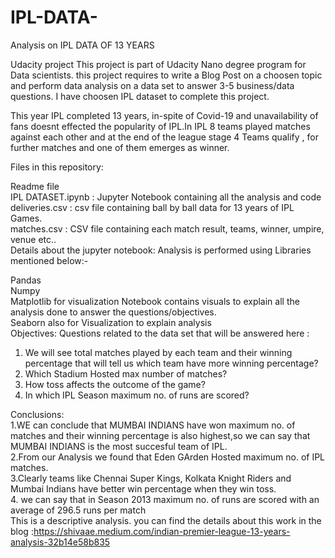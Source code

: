 # IPL-DATA-
Analysis on IPL DATA OF 13 YEARS

Udacity project This project is part of Udacity Nano degree program for Data scientists. this project requires to write a Blog Post on a choosen topic and perform data analysis on a data set to answer 3-5 business/data questions. I have choosen IPL dataset to complete this project.<br>

This year IPL completed 13 years, in-spite of Covid-19 and unavailability of fans doesnt effected the popularity of IPL.In IPL 8 teams played matches against each other and at the end of the league stage 4 Teams qualify , for further matches and one of them emerges as winner.<br>

Files in this repository:
 
Readme file<br>
IPL DATASET.ipynb : Jupyter Notebook containing all the analysis and code<br>
deliveries.csv : csv file containing ball by ball data for 13 years of IPL Games.<br>
matches.csv : CSV file containing each match result, teams, winner, umpire, venue etc.. <br>
Details about the  jupyter notebook: Analysis is performed using Libraries mentioned below:-<br>

Pandas<br>
Numpy<br>
Matplotlib for visualization Notebook contains visuals to explain all the analysis done to answer the questions/objectives.<br>
Seaborn also for Visualization to explain analysis<br>
Objectives: Questions related to the data set that will be answered here : <br>

1. We will see   total matches  played by each team and their winning percentage that will tell us which team have more winning percentage? <br>
2. Which Stadium Hosted max number of matches? <br>  
3. How toss affects the outcome of the game?<br>
4. In which IPL Season maximum no. of runs are scored?

Conclusions:<br>
1.WE can conclude that MUMBAI INDIANS have won maximum no. of matches and their winning percentage is also highest,so we can say that MUMBAI INDIANS is the most succesful team of IPL.<br>
2.From our Analysis we found that Eden GArden Hosted maximum no. of IPL matches.<br>
3.Clearly teams like Chennai Super Kings, Kolkata Knight Riders and Mumbai Indians have better win percentage when they win toss. <br>
4. we can say that in Season 2013 maximum no. of runs are scored with an average of 296.5 runs per match<br>
This is a descriptive analysis. you can find the details about this work in the blog :https://shivaae.medium.com/indian-premier-league-13-years-analysis-32b14e58b835 <br>
